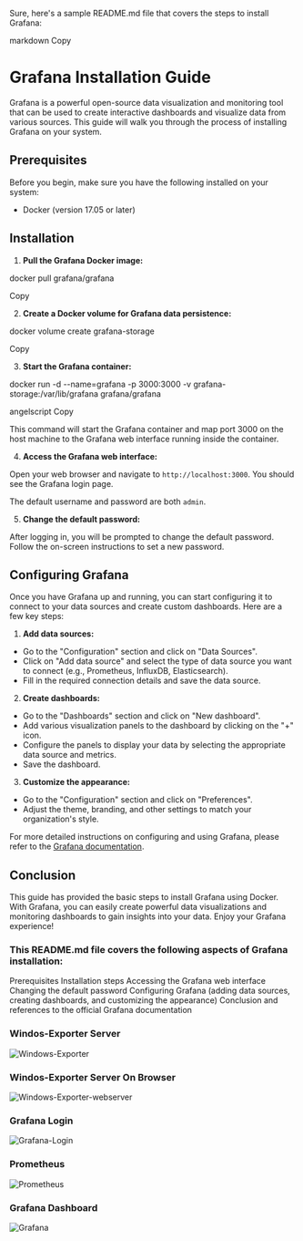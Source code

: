 Sure, here's a sample README.md file that covers the steps to install Grafana:

markdown
Copy
# Grafana Installation Guide

Grafana is a powerful open-source data visualization and monitoring tool that can be used to create interactive dashboards and visualize data from various sources. This guide will walk you through the process of installing Grafana on your system.

## Prerequisites

Before you begin, make sure you have the following installed on your system:

- Docker (version 17.05 or later)

## Installation

1. **Pull the Grafana Docker image:**

docker pull grafana/grafana

Copy

2. **Create a Docker volume for Grafana data persistence:**

docker volume create grafana-storage

Copy

3. **Start the Grafana container:**

docker run -d --name=grafana -p 3000:3000 -v grafana-storage:/var/lib/grafana grafana/grafana

angelscript
Copy

This command will start the Grafana container and map port 3000 on the host machine to the Grafana web interface running inside the container.

4. **Access the Grafana web interface:**

Open your web browser and navigate to `http://localhost:3000`. You should see the Grafana login page.

The default username and password are both `admin`.

5. **Change the default password:**

After logging in, you will be prompted to change the default password. Follow the on-screen instructions to set a new password.

## Configuring Grafana

Once you have Grafana up and running, you can start configuring it to connect to your data sources and create custom dashboards. Here are a few key steps:

1. **Add data sources:**
- Go to the "Configuration" section and click on "Data Sources".
- Click on "Add data source" and select the type of data source you want to connect (e.g., Prometheus, InfluxDB, Elasticsearch).
- Fill in the required connection details and save the data source.

2. **Create dashboards:**
- Go to the "Dashboards" section and click on "New dashboard".
- Add various visualization panels to the dashboard by clicking on the "+" icon.
- Configure the panels to display your data by selecting the appropriate data source and metrics.
- Save the dashboard.

3. **Customize the appearance:**
- Go to the "Configuration" section and click on "Preferences".
- Adjust the theme, branding, and other settings to match your organization's style.

For more detailed instructions on configuring and using Grafana, please refer to the [Grafana documentation](https://grafana.com/docs/grafana/latest/).

## Conclusion

This guide has provided the basic steps to install Grafana using Docker. With Grafana, you can easily create powerful data visualizations and monitoring dashboards to gain insights into your data. Enjoy your Grafana experience!





### This README.md file covers the following aspects of Grafana installation:

Prerequisites
Installation steps
Accessing the Grafana web interface
Changing the default password
Configuring Grafana (adding data sources, creating dashboards, and customizing the appearance)
Conclusion and references to the official Grafana documentation


### Windos-Exporter Server
![Windows-Exporter](https://github.com/user-attachments/assets/ca699059-3fc6-4e56-b5be-b90720d225b1)



### Windos-Exporter Server On Browser
![Windows-Exporter-webserver](https://github.com/user-attachments/assets/ad92cd66-91a9-4d7d-a2c8-d81c61279f95)



### Grafana Login
![Grafana-Login](https://github.com/user-attachments/assets/6444aa96-1f41-4ee3-a040-4228dbc389e9)


### Prometheus
![Prometheus](https://github.com/user-attachments/assets/05be9091-64d8-4b83-acf5-ae95b3b70f6a)


### Grafana Dashboard
![Grafana](https://github.com/user-attachments/assets/809208a5-82a9-4749-8ea0-dfde5a73c1f0)


###
